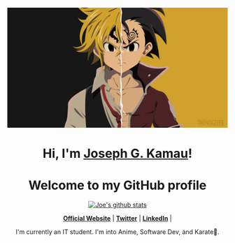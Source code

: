 <!-- ### Hi there 👋 -->
<p align="center">
  <a href="http://josephgicugumakamau.co.ke/"><img src="meliodas.jpg" alt="Joseph Gicuguma's image"></a>
</p>

<h1 align="center">Hi, I'm <a href="http://josephgicugumakamau.co.ke/">Joseph G. Kamau</a>!</h1>
<h1 align="center">Welcome to my GitHub profile</h1>

<p align="center">
  <a href="https://github.com/Joseph-Gicuguma"><img src="https://github-readme-stats.vercel.app/api?username=Joseph-Gicuguma&hide_border=true&show_icons=true" alt="Joe's github stats"></a>
</p>

<p align="center">
  <strong><a href="http://josephgicugumakamau.co.ke/">Official Website</a></strong> |
  <strong><a href="https://twitter.com/gicugumajoe_">Twitter</a></strong> 
  <!-- <strong><a href="https://discord.gg/nYXzaUS">Discord</a></strong>  -->|
  <strong><a href="https://www.linkedin.com/in/joseph-gicuguma-244295200/">LinkedIn</a></strong> |
  <!-- <strong><a href="https://www.twitch.tv/edisonlee55">Twitch</a></strong> -->
</p>

<p align="center"> I'm currently an IT student. I'm into Anime, Software Dev, and Karate🥋.</p>



<!--
**Joseph-Gicuguma/Joseph-Gicuguma** is a ✨ _special_ ✨ repository because its `README.md` (this file) appears on your GitHub profile.

Here are some ideas to get you started:

- 🔭 I’m currently working on ...
- 🌱 I’m currently learning ...
- 👯 I’m looking to collaborate on ...
- 🤔 I’m looking for help with ...
- 💬 Ask me about ...
- 📫 How to reach me: ...
- 😄 Pronouns: ...
- ⚡ Fun fact: ...
-->
